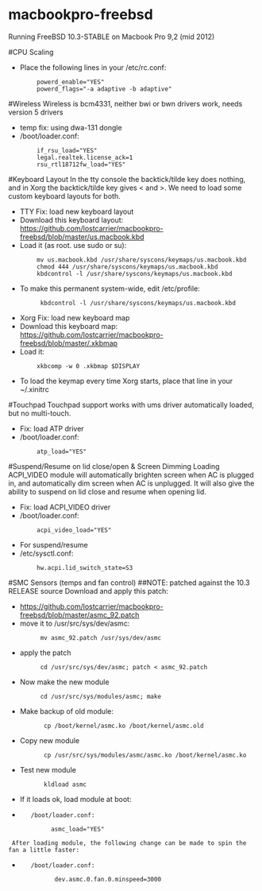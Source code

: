 macbookpro-freebsd
==================
Running FreeBSD 10.3-STABLE on Macbook Pro 9,2 (mid 2012)

#CPU Scaling
-    Place the following lines in your /etc/rc.conf:
```
        powerd_enable="YES"
        powerd_flags="-a adaptive -b adaptive"
```

#Wireless
Wireless is bcm4331, neither bwi or bwn drivers work, needs version 5 drivers
-    temp fix: using dwa-131 dongle
-    /boot/loader.conf:
```
        if_rsu_load="YES"
        legal.realtek.license_ack=1
        rsu_rtl18712fw_load="YES"
```
#Keyboard Layout
In the tty console the backtick/tilde key does nothing, and in Xorg the backtick/tilde key gives < and >. We need to load some custom keyboard layouts for both.
-    TTY Fix: load new keyboard layout
-    Download this keyboard layout: https://github.com/lostcarrier/macbookpro-freebsd/blob/master/us.macbook.kbd
-    Load it (as root. use sudo or su):
```
        mv us.macbook.kbd /usr/share/syscons/keymaps/us.macbook.kbd
        chmod 444 /usr/share/syscons/keymaps/us.macbook.kbd
        kbdcontrol -l /usr/share/syscons/keymaps/us.macbook.kbd 
```
-    To make this permanent system-wide, edit /etc/profile:
```
         kbdcontrol -l /usr/share/syscons/keymaps/us.macbook.kbd
```
-    Xorg Fix: load new keyboard map
-    Download this keyboard map: https://github.com/lostcarrier/macbookpro-freebsd/blob/master/.xkbmap
-    Load it:
```
        xkbcomp -w 0 .xkbmap $DISPLAY
```
-    To load the keymap every time Xorg starts, place that line in your ~/.xinitrc

#Touchpad
Touchpad support works with ums driver automatically loaded, but no multi-touch.
-    Fix: load ATP driver
-    /boot/loader.conf:
```    
        atp_load="YES"
```

#Suspend/Resume on lid close/open & Screen Dimming
Loading ACPI_VIDEO module will automatically brighten screen when AC is plugged in, and automatically dim screen when AC is unplugged. It will also give the ability to suspend on lid close and resume when opening lid.
-    Fix: load ACPI_VIDEO driver
-    /boot/loader.conf:
```    
        acpi_video_load="YES"
```
-    For suspend/resume
-    /etc/sysctl.conf:
``` 
        hw.acpi.lid_switch_state=S3
``` 

#SMC Sensors (temps and fan control)
##NOTE: patched against the 10.3 RELEASE source
Download and apply this patch:
-    https://github.com/lostcarrier/macbookpro-freebsd/blob/master/asmc_92.patch
-    move it to /usr/src/sys/dev/asmc:
``` 
         mv asmc_92.patch /usr/sys/dev/asmc
``` 
-    apply the patch
``` 
         cd /usr/src/sys/dev/asmc; patch < asmc_92.patch
``` 
-    Now make the new module
``` 
         cd /usr/src/sys/modules/asmc; make
``` 
-    Make backup of old module:
``` 
          cp /boot/kernel/asmc.ko /boot/kernel/asmc.old
``` 
-    Copy new module
``` 
          cp /usr/src/sys/modules/asmc/asmc.ko /boot/kernel/asmc.ko
``` 
-    Test new module
``` 
          kldload asmc
``` 
-    If it loads ok, load module at boot:
-        /boot/loader.conf:
```        
            asmc_load="YES"
```
     After loading module, the following change can be made to spin the fan a little faster:
-        /boot/loader.conf:
``` 
             dev.asmc.0.fan.0.minspeed=3000
```


